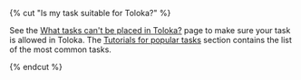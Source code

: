 {% cut "Is my task suitable for Toloka?" %}

See the [What tasks can't be placed in Toloka?](../../../../guide/concepts/unwanted.md) page to make sure your task is
allowed in Toloka. The [Tutorials for popular tasks](../../../../guide/tutorials/usecases.md) section contains the list of the most common tasks.

{% endcut %}